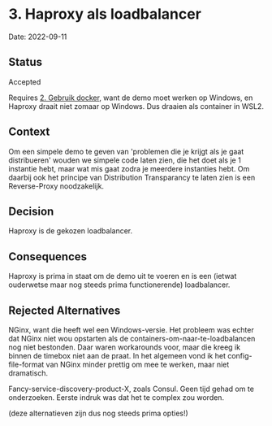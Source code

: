 # 3. Haproxy als loadbalancer

Date: 2022-09-11

## Status

Accepted

Requires [2. Gebruik docker](0002-gebruik-docker.md), want de demo moet werken op Windows, en Haproxy draait niet zomaar op Windows. Dus draaien als container in WSL2.

## Context

Om een simpele demo te geven van 'problemen die je krijgt als je gaat distribueren' wouden we simpele code laten zien, die het doet als je 1 instantie hebt, maar wat mis gaat zodra je meerdere instanties hebt. Om daarbij ook het principe van Distribution Transparancy te laten zien is een Reverse-Proxy noodzakelijk.

## Decision

Haproxy is de gekozen loadbalancer.

## Consequences

Haproxy is prima in staat om de demo uit te voeren en is een (ietwat ouderwetse maar nog steeds prima functionerende) loadbalancer.

## Rejected Alternatives

NGinx, want die heeft wel een Windows-versie. Het probleem was echter dat NGinx niet wou opstarten als de containers-om-naar-te-loadbalancen nog niet bestonden. Daar waren workarounds voor, maar die kreeg ik binnen de timebox niet aan de praat. In het algemeen vond ik het config-file-format van NGinx minder prettig om mee te werken, maar niet dramatisch.

Fancy-service-discovery-product-X, zoals Consul. Geen tijd gehad om te onderzoeken. Eerste indruk was dat het te complex zou worden.

(deze alternatieven zijn dus nog steeds prima opties!)